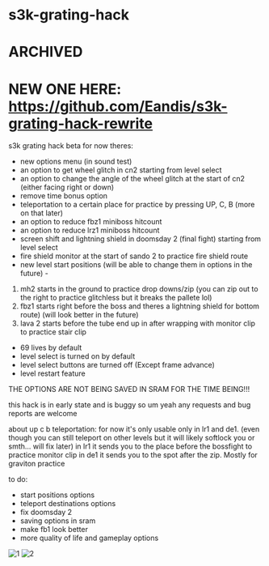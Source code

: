 # s3k-grating-hack

# ARCHIVED 
# NEW ONE HERE: https://github.com/Eandis/s3k-grating-hack-rewrite


s3k grating hack beta
for now theres:
- new options menu (in sound test)
- an option to get wheel glitch in cn2 starting from level select
- an option to change the angle of the wheel glitch at the start of cn2 (either facing right or down)
- remove time bonus option
- teleportation to a certain place for practice by pressing UP, C, B (more on that later)
- an option to reduce fbz1 miniboss hitcount
- an option to reduce lrz1 miniboss hitcount
- screen shift and lightning shield in doomsday 2 (final fight) starting from level select
- fire shield monitor at the start of sando 2 to practice fire shield route
- new level start positions (will be able to change them in options in the future) - 
1. mh2 starts in the ground to practice drop downs/zip (you can zip out to the right to practice glitchless but it breaks the pallete lol)
2. fbz1 starts right before the boss and theres a lightning shield for bottom route) (will look better in the future)
3. lava 2 starts before the tube end up in after wrapping with monitor clip to practice stair clip
- 69 lives by default
- level select is turned on by default
- level select buttons are turned off (Except frame advance)
- level restart feature

THE OPTIONS ARE NOT BEING SAVED IN SRAM FOR THE TIME BEING!!!

this hack is in early state and is buggy so um yeah any requests and bug reports are welcome

about up c b teleportation:
for now it's only usable only in lr1 and de1. (even though you can still teleport on other levels but it will likely softlock you or smth... will fix later)
in lr1 it sends you to the place before the bossfight to practice monitor clip
in de1  it sends you to the spot after the zip. Mostly for graviton practice

to do:
- start positions options
- teleport destinations options
- fix doomsday 2
- saving options in sram
- make fb1 look better
- more quality of life and gameplay options

![1](https://user-images.githubusercontent.com/54418889/140655156-121b4db7-198d-43a6-ad3e-4ee7a0affce9.png)
![2](https://user-images.githubusercontent.com/54418889/140838071-a91b7b28-0a8c-4b02-9394-e221506b9dc9.png)
